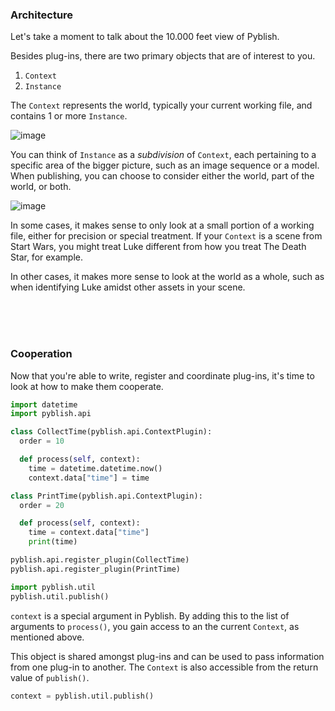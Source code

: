 ### Architecture

Let's take a moment to talk about the 10.000 feet view of Pyblish.

Besides plug-ins, there are two primary objects that are of interest to you.

1. `Context`
2. `Instance`

The `Context` represents the world, typically your current working file, and contains 1 or more `Instance`.

![image](https://cloud.githubusercontent.com/assets/2152766/12515123/ac0ec266-c11e-11e5-803f-8e83fac3b20d.png)


You can think of `Instance` as a *subdivision* of `Context`, each pertaining to a specific area of the bigger picture, such as an image sequence or a model. When publishing, you can choose to consider either the world, part of the world, or both.

![image](https://cloud.githubusercontent.com/assets/2152766/12515132/b6693872-c11e-11e5-911d-43387571751a.png)

In some cases, it makes sense to only look at a small portion of a working file, either for precision or special treatment. If your `Context` is a scene from Start Wars, you might treat Luke different from how you treat The Death Star, for example.

In other cases, it makes more sense to look at the world as a whole, such as when identifying Luke amidst other assets in your scene.

<br>
<br>
<br>

### Cooperation

Now that you're able to write, register and coordinate plug-ins, it's time to look at how to make them cooperate.

```python
import datetime
import pyblish.api

class CollectTime(pyblish.api.ContextPlugin):
  order = 10

  def process(self, context):
    time = datetime.datetime.now()
    context.data["time"] = time

class PrintTime(pyblish.api.ContextPlugin):
  order = 20

  def process(self, context):
    time = context.data["time"]
    print(time)

pyblish.api.register_plugin(CollectTime)
pyblish.api.register_plugin(PrintTime)

import pyblish.util
pyblish.util.publish()
```

`context` is a special argument in Pyblish. By adding this to the list of arguments to `process()`, you gain access to an the current `Context`, as mentioned above.

This object is shared amongst plug-ins and can be used to pass information from one plug-in to another. The `Context` is also accessible from the return value of `publish()`.

```python
context = pyblish.util.publish()
```